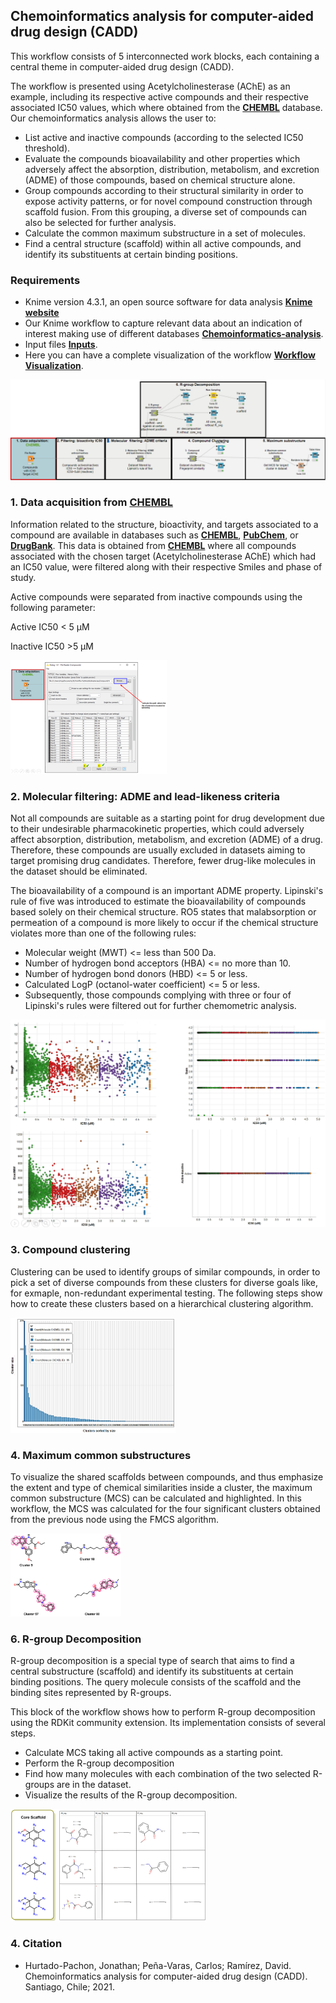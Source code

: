 ## Chemoinformatics analysis for computer-aided drug design (CADD)

This workflow consists of 5 interconnected work blocks, each containing a central theme in computer-aided drug design (CADD).

The workflow is presented using Acetylcholinesterase (AChE) as an example, including its respective active compounds and their respective associated IC50 values, which where obtained from the <a href="https://www.ebi.ac.uk/chembl" target="_blank"><b>CHEMBL</b></a> database. Our chemoinformatics analysis allows the user to:

+ List active and inactive compounds (according to the selected IC50 threshold).
+ Evaluate the compounds bioavailability and other properties which adversely affect the absorption, distribution, metabolism, and excretion (ADME) of those  compounds, based on chemical structure alone.
+ Group compounds according to their structural similarity in order to expose activity patterns, or for novel compound construction through scaffold fusion.  From this grouping, a diverse set of compounds can also be selected for further analysis.
+ Calculate the common maximum substructure in a set of molecules.
+ Find a central structure (scaffold) within all active compounds, and identify its substituents at certain binding positions.

### Requirements

+ Knime version 4.3.1, an open source software for data analysis <b><a href="https://www.knime.com/" target="_blank">Knime website</a></b>
+ Our Knime workflow to capture relevant data about an indication of interest making use of different databases <a href="https://github.com/jdhurtadop2017/Chemoinformatics_analysis/raw/master/chemoinformatics.knwf">**Chemoinformatics-analysis**</a>.
+ Input files <a href="https://github.com/jdhurtadop2017/Chemoinformatics_analysis/raw/master/Input/Compounds%20with%20IC50%20%20Target%20AChE.rar">**Inputs**</a>.
+ Here you can have a complete visualization of the workflow <a href="https://workflow2app.netlify.app/" target="_blank">**Workflow Visualization**</a>.

<img src="./media\Workflow.png" style="zoom:75%;" />

### 1. Data acquisition from <a href="https://www.ebi.ac.uk/chembl" target="_blank"><b>CHEMBL</b></a> 

Information related to the structure, bioactivity, and targets associated to a  compound are available in databases such as <a href="https://www.ebi.ac.uk/chembl" target="_blank"><b>CHEMBL</b></a>, <a href="https://pubchem.ncbi.nlm.nih.gov/l" target="_blank"><b>PubChem</b></a>, or <a href="https://go.drugbank.com/" target="_blank"><b>DrugBank</b></a>. This data is obtained from <a href="https://www.ebi.ac.uk/chembl" target="_blank"><b>CHEMBL</b></a> where all compounds associated with the chosen target (Acetylcholinesterase AChE) which had an IC50 value, were filtered along with their respective Smiles and phase of study.

Active compounds were separated from inactive compounds using the following parameter:

Active IC50 < 5 µM

Inactive IC50 >5 µM

<img src="./media\figure1.png" style="zoom:50%;" />

### 2. **Molecular filtering: ADME and lead-likeness criteria**

Not all compounds are suitable as a starting point for drug development due to their undesirable pharmacokinetic properties, which could adversely affect absorption, distribution, metabolism, and excretion (ADME) of a drug. Therefore, these compounds are usually excluded in datasets aiming to target promising drug candidates. Therefore, fewer drug-like molecules in the dataset should be eliminated.

The bioavailability of a compound is an important ADME property. Lipinski's rule of five was introduced to estimate the bioavailability of compounds based solely on their chemical structure. RO5 states that malabsorption or permeation of a compound is more likely to occur if the chemical structure violates more than one of the following rules:

+ Molecular weight (MWT) <= less than 500 Da.
+ Number of hydrogen bond acceptors (HBA) <= no more than 10.
+ Number of hydrogen bond donors (HBD) <= 5 or less.
+ Calculated LogP (octanol-water coefficient) <= 5 or less.
+ Subsequently, those compounds complying with three or four of Lipinski's rules were filtered out for further chemometric analysis.

<img src="./media\figure2.png" style="zoom:75%;" />

### 3. Compound clustering

Clustering can be used to identify groups of similar compounds, in order to pick a set of diverse compounds from these clusters for diverse goals like, for exmaple,  non-redundant experimental testing. The following steps show how to create these clusters based on a hierarchical clustering algorithm.

<img src="./media\figure3.png" style="zoom:50%;" />

### 4. Maximum common substructures

To visualize the shared scaffolds between compounds, and thus emphasize the extent and type of chemical similarities inside a cluster, the maximum common substructure (MCS) can be calculated and highlighted. In this workflow, the MCS was calculated for the four significant clusters obtained from the previous node using the FMCS algorithm.

<img src="./media\figure4.png" style="zoom:30%;" />



### 6. R-group Decomposition

R-group decomposition is a special type of search that aims to find a central substructure (scaffold) and identify its substituents at certain binding positions. The query molecule consists of the scaffold and the binding sites represented by R-groups.

This block of the workflow shows how to perform R-group decomposition using the RDKit community extension. Its implementation consists of several steps. 

+ Calculate MCS taking all active compounds as a starting point.
+ Perform the R-group decomposition
+ Find how many molecules with each combination of the two selected R-groups are in the dataset.
+ Visualize the results of the R-group decomposition.

<img src="./media\figure5.png" style="zoom:50%;" />

### 4. Citation

* Hurtado-Pachon, Jonathan; Peña-Varas, Carlos; Ramírez, David. Chemoinformatics analysis for computer-aided drug design (CADD). Santiago, Chile; 2021.